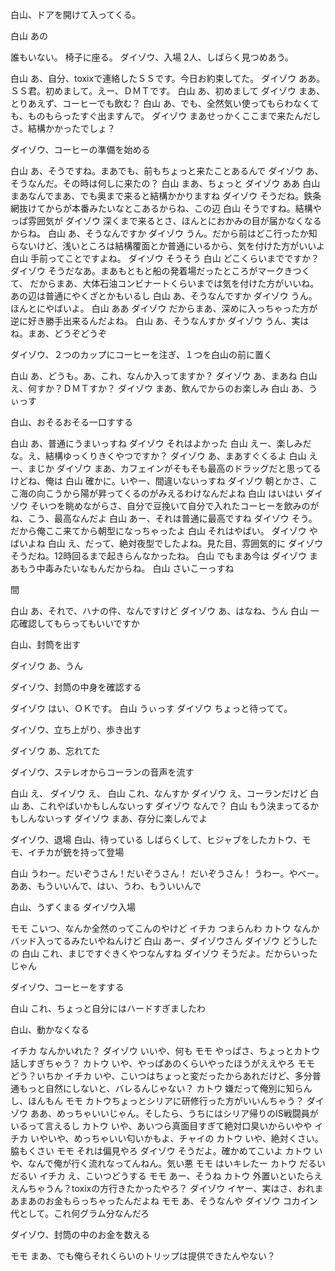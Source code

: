 白山、ドアを開けて入ってくる。

白山    あの

誰もいない。
椅子に座る。
ダイゾウ、入場
2人、しばらく見つめあう。

白山		あ、自分、toxixで連絡したＳＳです。今日お約束してた。
ダイゾウ    ああ。ＳＳ君。初めまして。えー、ＤＭＴです。
白山        あ、初めまして
ダイゾウ    まあ、とりあえず、コーヒーでも飲む？
白山        あ、でも、全然気い使ってもらわなくても、ものもらったすぐ出ますんで。
ダイゾウ    まあせっかくここまで来たんだしさ。結構かかったでしょ？

ダイゾウ、コーヒーの準備を始める

白山        あ、そうですね。まあでも、前もちょっと来たことあるんで
ダイゾウ    あ、そうなんだ。その時は何しに来たの？
白山        まあ、ちょっと
ダイゾウ    ああ
白山        まあなんでまあ、でも奥まで来ると結構かかりますね
ダイゾウ    そうだね。鉄条網抜けてからが本番みたいなとこあるからね、この辺
白山        そうですね。結構やっぱ雰囲気が
ダイゾウ    深くまで来るとさ、ほんとにおかみの目が届かなくなるからね。
白山        あ、そうなんですか
ダイゾウ    うん。だから前はどこ行ったか知らないけど、浅いところは結構覆面とか普通にいるから、気を付けた方がいいよ
白山        手前ってことですよね。
ダイゾウ    そうそう
白山        どこくらいまでですか？
ダイゾウ    そうだなあ。まあもともと船の発着場だったところがマークきつくて、
            だからまあ、大体石油コンビナートくらいまでは気を付けた方がいいね。あの辺は普通にやくざとかもいるし
白山        あ、そうなんですか
ダイゾウ    うん。ほんとにやばいよ。
白山        ああ
ダイゾウ    だからまあ、深めに入っちゃった方が逆に好き勝手出来るんだよね。
白山        あ、そうなんすか
ダイゾウ    うん、実はね。まあ、どうぞどうぞ

ダイゾウ、２つのカップにコーヒーを注ぎ、１つを白山の前に置く

白山        あ、どうも。あ、これ、なんか入ってますか？
ダイゾウ    あ、まあね
白山        え、何すか？ＤＭＴすか？
ダイゾウ    まあ、飲んでからのお楽しみ
白山        あ、うぃっす

白山、おそるおそる一口すする

白山        あ、普通にうまいっすね
ダイゾウ    それはよかった
白山        えー、楽しみだな。え、結構ゆっくりきくやつですか？
ダイゾウ    あ、まあすぐくるよ
白山        えー、まじか
ダイゾウ     まあ、カフェインがそもそも最高のドラッグだと思ってるけどね、俺は
白山        確かに。いやー、間違いないっすね
ダイゾウ    朝とかさ、ここ海の向こうから陽が昇ってくるのがみえるわけなんだよね
白山        はいはい
ダイゾウ    そいつを眺めながらさ、自分で豆挽いて自分で入れたコーヒーを飲みのがね、こう、最高なんだよ
白山        あー、それは普通に最高ですね
ダイゾウ    そう。だから俺ここ来てから朝型になっちゃったよ
白山        それはやばい。
ダイゾウ    やばいよね
白山        え、だって、絶対夜型でしたよね。見た目、雰囲気的に
ダイゾウ    そうだね。12時回るまで起きらんなかったね。
白山        でもまあ今は
ダイゾウ    まあもう中毒みたいなもんだからね。
白山        さいこーっすね

間

白山        あ、それで、ハナの件、なんですけど
ダイゾウ    あ、はなね、うん
白山        一応確認してもらってもいいですか

白山、封筒を出す

ダイゾウ    あ、うん

ダイゾウ、封筒の中身を確認する

ダイゾウ    はい、ＯＫです。
白山        うぃっす
ダイゾウ    ちょっと待ってて。

ダイゾウ、立ち上がり、歩き出す

ダイゾウ    あ、忘れてた

ダイゾウ、ステレオからコーランの音声を流す

白山        え、
ダイゾウ    え、
白山        これ、なんすか
ダイゾウ    え、コーランだけど
白山        あ、これやばいかもしんないっす
ダイゾウ    なんで？
白山        もう決まってるかもしんないっす
ダイゾウ    まあ、存分に楽しんでよ

ダイゾウ、退場
白山、待っている
しばらくして、ヒジャブをしたカトウ、モモ、イチカが銃を持って登場

白山    うわー。だいぞうさん！だいぞうさん！
だいぞうさん！
うわー。やべー。
ああ、もういいんで、はい、うわ、もういいんで

白山、うずくまる
ダイゾウ入場

モモ    こいつ、なんか全然のってこんのやけど
イチカ    つまらんわ
カトウ    なんかバッド入ってるみたいやねんけど
白山    あー、ダイゾウさん
ダイゾウ    どうしたの
白山    これ、まじですぐきくやつなんすね
ダイゾウ    そうだよ。だからいったじゃん

ダイゾウ、コーヒーをすする

白山    これ、ちょっと自分にはハードすぎましたわ

白山、動かなくなる

イチカ    なんかいれた？
ダイゾウ    いいや、何も
モモ    やっぱさ、ちょっとカトウ話しすぎちゃう？
カトウ    いや、やっぱあのくらいやったほうがええやろ
モモ    どう？いちか
イチカ    いや、こいつはちょっと変だったからあれだけど、多分普通もっと自然にしないと、バレるんじゃない？
カトウ    嫌だって俺別に知らんし、ほんもん
モモ    カトウちょっとシリアに研修行った方がいいんちゃう？
ダイゾウ    ああ、めっちゃいいじゃん。そしたら、うちにはシリア帰りのIS戦闘員がいるって言えるし
カトウ    いや、あいつら真面目すぎて絶対口臭いからいやや
イチカ    いやいや、めっちゃいい匂いかもよ、チャイの
カトウ    いや、絶対くさい。脇もくさい
モモ    それは偏見やろ
ダイゾウ    そうだよ。確かめてこいよ
カトウ    いや、なんで俺が行く流れなってんねん。気い悪
モモ    はいキレたー
カトウ    だるいだるい
イチカ    え、こいつどうする
モモ    あー、そうね
カトウ    外置いといたらええんちゃうん？toxixの方行きたかったやろ？
ダイゾウ    イヤー、実はさ、おれまあまあのお金もらっちゃったんだよね
モモ    あ、そうなんや
ダイゾウ    コカイン代として。これ何グラム分なんだろ

ダイゾウ、封筒の中のお金を数える

モモ    まあ、でも俺らそれくらいのトリップは提供できたんやない？



